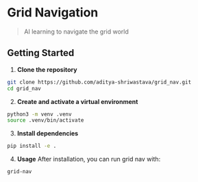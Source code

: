 # Grid Navigation
> AI learning to navigate the grid world

## Getting Started
1. **Clone the repository**
```bash
git clone https://github.com/aditya-shriwastava/grid_nav.git
cd grid_nav
```

2. **Create and activate a virtual environment**
```bash
python3 -m venv .venv
source .venv/bin/activate
```

3. **Install dependencies**
```bash
pip install -e .
```

4. **Usage**
After installation, you can run grid nav with:
```bash
grid-nav
```
